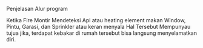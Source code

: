 Penjelasan Alur program

Ketika Fire Montir Mendeteksi Api atau heating element makan Window, Pintu, Garasi, dan Sprinkler atau keran menyala Hal Tersebut Mempunyau tujua jika, terdapat kebakar di rumah tersebut bisa langsung menyelamatkan diri.
